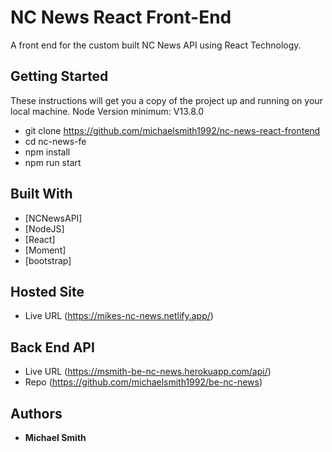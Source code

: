 # NC News React Front-End

A front end for the custom built NC News API using React Technology.

## Getting Started

These instructions will get you a copy of the project up and running on your local machine.
Node Version minimum: V13.8.0

- git clone https://github.com/michaelsmith1992/nc-news-react-frontend
- cd nc-news-fe
- npm install
- npm run start

## Built With

- [NCNewsAPI]
- [NodeJS]
- [React]
- [Moment]
- [bootstrap]

## Hosted Site

- Live URL (https://mikes-nc-news.netlify.app/)

## Back End API

- Live URL (https://msmith-be-nc-news.herokuapp.com/api/)
- Repo (https://github.com/michaelsmith1992/be-nc-news)

## Authors

- **Michael Smith**
